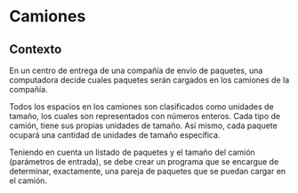 # Camiones

## Contexto

En un centro de entrega de una compañía de envío de paquetes, una computadora decide cuales paquetes serán cargados en los camiones de la compañía. 

Todos los espacios en los camiones son clasificados como unidades de tamaño, los cuales son representados con números enteros. Cada tipo de camión, tiene sus propias unidades de tamaño. Así mismo, cada paquete ocupará una cantidad de unidades de tamaño específica.

Teniendo en cuenta un listado de paquetes y el tamaño del camión (parámetros de entrada), se debe crear un programa que se encargue de determinar, exactamente, una pareja de paquetes que se puedan cargar en el camión. 
